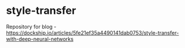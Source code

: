 # style-transfer
Repository for blog - https://dockship.io/articles/5fe21ef35a4490141dab0753/style-transfer-with-deep-neural-networks
